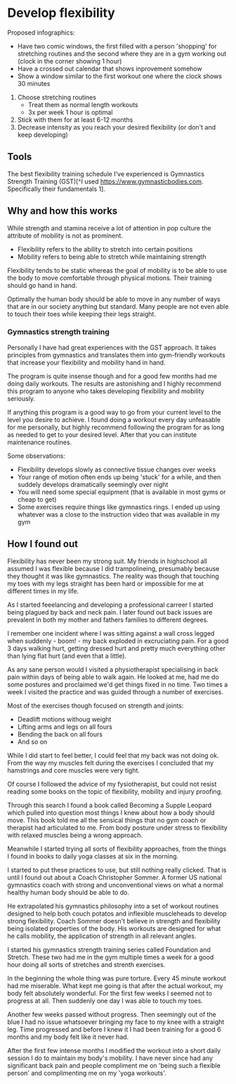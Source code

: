 # Develop flexibility

Proposed infographics:

- Have two comic windows, the first filled with a person 'shopping' for stretching routines and the second where they are in a gym working out (clock in the corner showing 1 hour)
- Have a crossed out calendar that shows inprovement somehow
- Show a window similar to the first workout one where the clock shows 30 minutes

1. Choose stretching routines
	- Treat them as normal length workouts
	- 3x per week 1 hour is optimal
2. Stick with them for at least 6-12 months
3. Decrease intensity as you reach your desired flexibility (or don't and keep developing)

## Tools

The best flexibility training schedule I've experienced is Gymnastics Strength Training (GST)[^I used https://www.gymnasticbodies.com. Specifically their fundamentals 1].

## Why and how this works

While strength and stamina receive a lot of attention in pop culture the attribute of mobility is not as prominent.

- Flexibility refers to the ability to stretch into certain positions
- Mobility refers to being able to stretch while maintaining strength

Flexibility tends to be static whereas the goal of mobility is to be able to use the body to move comfortable through physical motions. Their training should go hand in hand.

Optimally the human body should be able to move in any number of ways that are in our society anything but standard. Many people are not even able to touch their toes while keeping their legs straight.

### Gymnastics strength training

Personally I have had great experiences with the GST approach. It takes principles from gymnastics and translates them into gym-friendly workouts that increase your flexibility and mobility hand in hand.

The program is quite insense though and for a good few months had me doing daily workouts. The results are astonishing and I highly recommend this program to anyone who takes developing flexibility and mobility seriously.

If anything this program is a good way to go from your current level to the level you desire to achieve. I found doing a workout every day unfeasable for me personally, but highly recommend following the program for as long as needed to get to your desired level. After that you can institute maintenance routines.

Some observations:

- Flexibility develops slowly as connective tissue changes over weeks
- Your range of motion often ends up being 'stuck' for a while, and then suddely develops dramatically seemingly over night
- You will need some special equipment (that is available in most gyms or cheap to get)
- Some exercises require things like gymnastics rings. I ended up using whatever was a close to the instruction video that was available in my gym

## How I found out

Flexibility has never been my strong suit. My friends in highschool all assumed I was flexible because I did trampolineing, presumably because they thought it was like gymnastics. The reality was though that touching my toes with my legs straight has been hard or impossible for me at different times in my life.

As I started feeelancing and developing a professional carreer I started being plagued by back and neck pain. I later found out back issues are prevalent in both my mother and fathers families to different degrees.

I remember one incident where I was sitting against a wall cross legged when suddenly - boom! - my back exploded in excruciating pain. For a good 3 days walking hurt, getting dressed hurt and pretty much everything other than lying flat hurt (and even that a little).

As any sane person would I visited a physiotherapist specialising in back pain within days of being able to walk again. He looked at me, had me do some postures and proclaimed we'd get things fixed in no time. Two times a week I visited the practice and was guided through a number of exercises.

Most of the exercises though focused on strength and joints:

- Deadlift motions withoug weight
- Lifting arms and legs on all fours
- Bending the back on all fours
- And so on

While I did start to feel better, I could feel that my back was not doing ok. From the way my muscles felt during the exercises I concluded that my hamstrings and core muscles were very tight.

Of course I followed the advice of my fysiotherapist, but could not resist reading some books on the topic of flexibility, mobility and injury proofing.

Through this search I found a book called Becoming a Supple Leopard which pulled into question most things I knew about how a body should move. This book told me all the sensical things that no gym coach or therapist had articulated to me. From body posture under stress to flexibility with relaxed muscles being a wrong approach.

Meanwhile I started trying all sorts of flexibility approaches, from the things I found in books to daily yoga classes at six in the morning.

I started to put these practices to use, but still nothing really clicked. That is until I found out about a Coach Christopher Sommer. A former US national gymnastics coach with strong and unconventional views on what a normal healthy human body should be able to do.

He extrapolated his gymnastics philosophy into a set of workout routines designed to help both couch potatos and inflexible muscleheads to develop strong flexibility. Coach Sommer doesn't believe in strength and flexibility being isolated properties of the body. His workouts are designed for what he calls mobility, the application of strength in all relevant angles.

I started his gymnastics strength training series called Foundation and Stretch. These two had me in the gym multiple times a week for a good hour doing all sorts of stretches and strenth exercises.

In the beginning the whole thing was pure torture. Every 45 minute workout had me miserable. What kept me going is that after the actual workout, my body felt absolutely wonderful. For the first few weeks I seemed not to progress at all. Then suddenly one day I was able to touch my toes.

Another few weeks passed without progress. Then seemingly out of the blue I had no issue whatsoever bringing my face to my knee with a straight leg. Time progressed and before I knew it I had been training for a good 6 months and my body felt like it never had.

After the first few intense months I modified the workout into a short daily session I do to maintain my body's mobility. I have never since had any significant back pain and people compliment me on 'being such a flexible person' and complimenting me on my 'yoga workouts'.